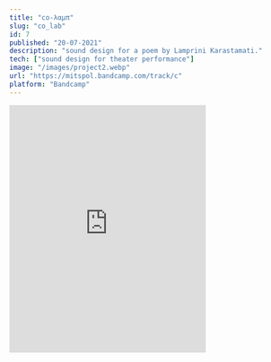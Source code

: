 ```yaml
---
title: "c​ο​-​λ​α​μ​π" 
slug: "co_lab"
id: 7
published: "20-07-2021"
description: "sound design for a poem by Lamprini Karastamati."
tech: ["sound design for theater performance"]
image: "/images/project2.webp"
url: "https://mitspol.bandcamp.com/track/c"
platform: "Bandcamp"
---
```


<iframe style="border: 0; width: 350px; height: 442px;" src="https://bandcamp.com/EmbeddedPlayer/track=2351376880/size=large/bgcol=ffffff/linkcol=63b2cc/tracklist=false/transparent=true/" seamless><a href="https://mitspol.bandcamp.com/track/c">cο-λαμπ by λαμπ+μιτς</a></iframe>